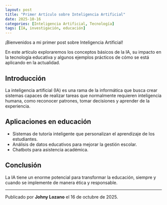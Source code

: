 ```yaml
---
layout: post
title: "Primer Artículo sobre Inteligencia Artificial"
date: 2025-10-16
categories: [Inteligencia Artificial, Tecnología]
tags: [IA, investigación, educación]
---
```


¡Bienvenidos a mi primer post sobre Inteligencia Artificial!  

En este artículo exploraremos los conceptos básicos de la IA, su impacto en la tecnología educativa y algunos ejemplos prácticos de cómo se está aplicando en la actualidad.  

## Introducción

La inteligencia artificial (IA) es una rama de la informática que busca crear sistemas capaces de realizar tareas que normalmente requieren inteligencia humana, como reconocer patrones, tomar decisiones y aprender de la experiencia.

## Aplicaciones en educación

- Sistemas de tutoría inteligente que personalizan el aprendizaje de los estudiantes.  
- Análisis de datos educativos para mejorar la gestión escolar.  
- Chatbots para asistencia académica.

## Conclusión

La IA tiene un enorme potencial para transformar la educación, siempre y cuando se implemente de manera ética y responsable.

---

Publicado por **Johny Lozano** el 16 de octubre de 2025.
